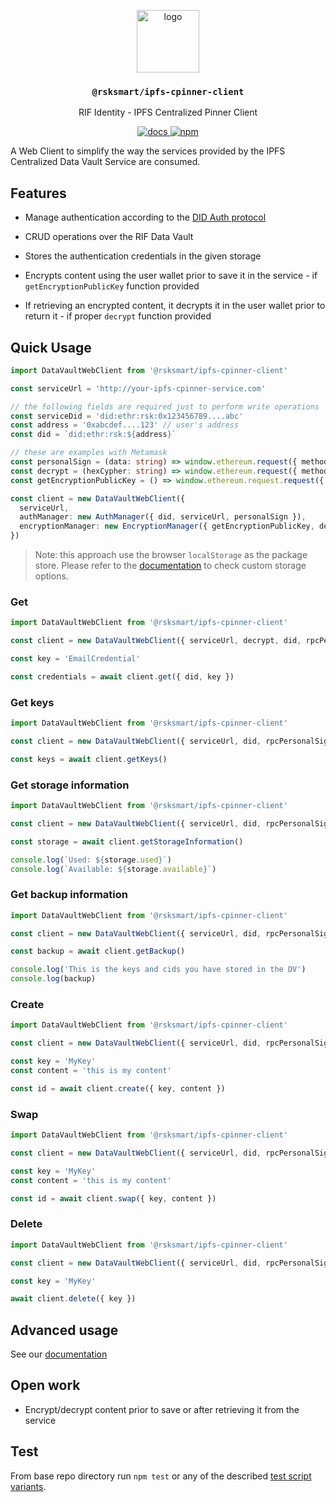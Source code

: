 <p align="middle">
    <img src="https://www.rifos.org/assets/img/logo.svg" alt="logo" height="100" >
</p>
<h3 align="middle"><code>@rsksmart/ipfs-cpinner-client</code></h3>
<p align="middle">
    RIF Identity - IPFS Centralized Pinner Client
</p>
<p align="middle">
  <a href="https://rsksmart.github.io/rif-identity-docs/data-vault/cpinner/cpinner-client">
    <img src="https://img.shields.io/badge/-docs-brightgreen" alt="docs" />
  </a>
  <a href="https://badge.fury.io/js/%40rsksmart%2Fipfs-cpinner-client">
    <img src="https://badge.fury.io/js/%40rsksmart%2Fipfs-cpinner-client.svg" alt="npm" />
  </a>
</p>

A Web Client to simplify the way the services provided by the IPFS Centralized Data Vault Service are consumed.

## Features

- Manage authentication according to the [DID Auth protocol](https://rsksmart.github.io/rif-identity-docs/ssi/libraries/express-did-auth)

- CRUD operations over the RIF Data Vault

- Stores the authentication credentials in the given storage 

- Encrypts content using the user wallet prior to save it in the service - if `getEncryptionPublicKey` function provided

- If retrieving an encrypted content, it decrypts it in the user wallet prior to return it - if proper `decrypt` function provided

## Quick Usage

```typescript
import DataVaultWebClient from '@rsksmart/ipfs-cpinner-client'

const serviceUrl = 'http://your-ipfs-cpinner-service.com'

// the following fields are required just to perform write operations
const serviceDid = 'did:ethr:rsk:0x123456789....abc'
const address = '0xabcdef....123' // user's address
const did = `did:ethr:rsk:${address}`

// these are examples with Metamask
const personalSign = (data: string) => window.ethereum.request({ method: 'personal_sign', params: [data, address] })
const decrypt = (hexCypher: string) => window.ethereum.request({ method: 'eth_decrypt', params: [hexCypher, address] })
const getEncryptionPublicKey = () => window.ethereum.request.request({ method: 'eth_getEncryptionPublicKey', params: [address] })

const client = new DataVaultWebClient({
  serviceUrl,
  authManager: new AuthManager({ did, serviceUrl, personalSign }),
  encryptionManager: new EncryptionManager({ getEncryptionPublicKey, decrypt  })
})
```

> Note: this approach use the browser `localStorage` as the package store. Please refer to the [documentation](https://developers.rsk.co/rif/identity/data-vault/architecture/client/) to check custom storage options.

### Get

```typescript
import DataVaultWebClient from '@rsksmart/ipfs-cpinner-client'

const client = new DataVaultWebClient({ serviceUrl, decrypt, did, rpcPersonalSign })

const key = 'EmailCredential'

const credentials = await client.get({ did, key })
```

### Get keys

```typescript
import DataVaultWebClient from '@rsksmart/ipfs-cpinner-client'

const client = new DataVaultWebClient({ serviceUrl, did, rpcPersonalSign, serviceDid })

const keys = await client.getKeys()
```

### Get storage information

```typescript
import DataVaultWebClient from '@rsksmart/ipfs-cpinner-client'

const client = new DataVaultWebClient({ serviceUrl, did, rpcPersonalSign, serviceDid })

const storage = await client.getStorageInformation()

console.log(`Used: ${storage.used}`)
console.log(`Available: ${storage.available}`)
```

### Get backup information

```typescript
import DataVaultWebClient from '@rsksmart/ipfs-cpinner-client'

const client = new DataVaultWebClient({ serviceUrl, did, rpcPersonalSign, serviceDid })

const backup = await client.getBackup()

console.log('This is the keys and cids you have stored in the DV')
console.log(backup)
```

### Create

```typescript
import DataVaultWebClient from '@rsksmart/ipfs-cpinner-client'

const client = new DataVaultWebClient({ serviceUrl, did, rpcPersonalSign, serviceDid, getEncryptionPublicKey })

const key = 'MyKey'
const content = 'this is my content'

const id = await client.create({ key, content })
```

### Swap

```typescript
import DataVaultWebClient from '@rsksmart/ipfs-cpinner-client'

const client = new DataVaultWebClient({ serviceUrl, did, rpcPersonalSign, serviceDid, getEncryptionPublicKey })

const key = 'MyKey'
const content = 'this is my content'

const id = await client.swap({ key, content })
```

### Delete

```typescript
import DataVaultWebClient from '@rsksmart/ipfs-cpinner-client'

const client = new DataVaultWebClient({ serviceUrl, did, rpcPersonalSign, serviceDid })

const key = 'MyKey'

await client.delete({ key })
```

## Advanced usage 

See our [documentation](https://developers.rsk.co/rif/identity/data-vault/architecture/client/)

## Open work

- Encrypt/decrypt content prior to save or after retrieving it from the service

## Test

From base repo directory run `npm test` or any of the described [test script variants](../../README#test).
